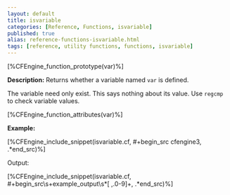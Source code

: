 ```yaml
---
layout: default
title: isvariable
categories: [Reference, Functions, isvariable]
published: true
alias: reference-functions-isvariable.html
tags: [reference, utility functions, functions, isvariable]
---
```


[%CFEngine_function_prototype(var)%]

**Description:** Returns whether a variable named `var` is defined.

The variable need only exist. This says nothing about its value. Use
`regcmp` to check variable values.

[%CFEngine_function_attributes(var)%]

**Example:**

[%CFEngine_include_snippet(isvariable.cf, #\+begin_src cfengine3, .*end_src)%]

Output:

[%CFEngine_include_snippet(isvariable.cf, #\+begin_src\s+example_output\s*[ ,.0-9]+, .*end_src)%]
